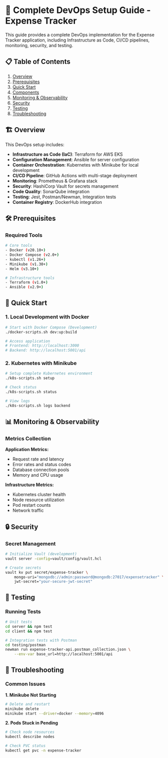 # 🚀 Complete DevOps Setup Guide - Expense Tracker

This guide provides a complete DevOps implementation for the Expense Tracker application, including Infrastructure as Code, CI/CD pipelines, monitoring, security, and testing.

## 📋 Table of Contents

1. [Overview](#overview)
2. [Prerequisites](#prerequisites)
3. [Quick Start](#quick-start)
4. [Components](#components)
5. [Monitoring & Observability](#monitoring--observability)
6. [Security](#security)
7. [Testing](#testing)
8. [Troubleshooting](#troubleshooting)

## 🏗️ Overview

This DevOps setup includes:

- **Infrastructure as Code (IaC)**: Terraform for AWS EKS
- **Configuration Management**: Ansible for server configuration
- **Container Orchestration**: Kubernetes with Minikube for local development
- **CI/CD Pipeline**: GitHub Actions with multi-stage deployment
- **Monitoring**: Prometheus & Grafana stack
- **Security**: HashiCorp Vault for secrets management
- **Code Quality**: SonarQube integration
- **Testing**: Jest, Postman/Newman, Integration tests
- **Container Registry**: DockerHub integration

## 🛠️ Prerequisites

### Required Tools

```bash
# Core tools
- Docker (v20.10+)
- Docker Compose (v2.0+)
- kubectl (v1.26+)
- Minikube (v1.30+)
- Helm (v3.10+)

# Infrastructure tools
- Terraform (v1.0+)
- Ansible (v2.9+)
```

## 🚀 Quick Start

### 1. Local Development with Docker

```bash
# Start with Docker Compose (Development)
./docker-scripts.sh dev:up:build

# Access application
# Frontend: http://localhost:3000
# Backend: http://localhost:5001/api
```

### 2. Kubernetes with Minikube

```bash
# Setup complete Kubernetes environment
./k8s-scripts.sh setup

# Check status
./k8s-scripts.sh status

# View logs
./k8s-scripts.sh logs backend
```

## 📊 Monitoring & Observability

### Metrics Collection

**Application Metrics:**
- Request rate and latency
- Error rates and status codes
- Database connection pools
- Memory and CPU usage

**Infrastructure Metrics:**
- Kubernetes cluster health
- Node resource utilization
- Pod restart counts
- Network traffic

## 🔒 Security

### Secret Management

```bash
# Initialize Vault (development)
vault server -config=vault/config/vault.hcl

# Create secrets
vault kv put secret/expense-tracker \
    mongo-uri="mongodb://admin:password@mongodb:27017/expensetracker" \
    jwt-secret="your-secure-jwt-secret"
```

## 🧪 Testing

### Running Tests

```bash
# Unit tests
cd server && npm test
cd client && npm test

# Integration tests with Postman
cd testing/postman
newman run expense-tracker-api.postman_collection.json \
    --env-var base_url=http://localhost:5001/api
```

## 🐛 Troubleshooting

### Common Issues

**1. Minikube Not Starting**
```bash
# Delete and restart
minikube delete
minikube start --driver=docker --memory=4096
```

**2. Pods Stuck in Pending**
```bash
# Check node resources
kubectl describe nodes

# Check PVC status
kubectl get pvc -n expense-tracker
``` 